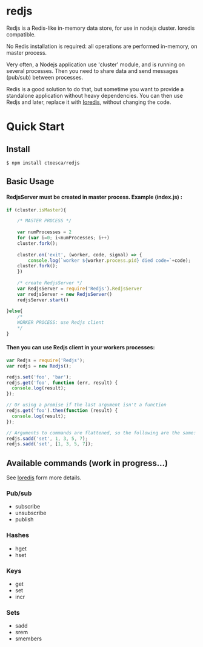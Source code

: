 # redjs
Redjs is a Redis-like in-memory data store, for use in nodejs cluster. Ioredis compatible.

No Redis installation is required: all operations are performed in-memory, on master process.

Very often, a Nodejs application use 'cluster' module, and is running on several processes. Then you need to share data and send messages (pub/sub) between processes.

Redis is a good solution to do that, but sometime you want to provide a standalone application without heavy dependencies. You can then use Redjs and later, replace it with [Ioredis](https://github.com/luin/ioredis), without changing the code.


# Quick Start

## Install
```shell
$ npm install ctoesca/redjs
```

## Basic Usage

#### RedjsServer must be created in master process. Example (index.js) :

```javascript
if (cluster.isMaster){

    /* MASTER PROCESS */
    
    var numProcesses = 2
    for (var i=0; i<numProcesses; i++)
	cluster.fork();
		
    cluster.on('exit', (worker, code, signal) => {
    	console.log(`worker ${worker.process.pid} died code=`+code);
	cluster.fork();
    })
    
    /* create RedjsServer */
    var RedjsServer = require('Redjs').RedjsServer		
    var redjsServer = new RedjsServer()
    redjsServer.start()
    
}else{
    /* 
    WORKER PROCESS: use Redjs client
    */				
}
```

#### Then you can use Redjs client in your workers processes:
  
```javascript
var Redjs = require('Redjs');
var redjs = new Redjs();

redjs.set('foo', 'bar');
redjs.get('foo', function (err, result) {
  console.log(result);
});

// Or using a promise if the last argument isn't a function
redjs.get('foo').then(function (result) {
  console.log(result);
});

// Arguments to commands are flattened, so the following are the same:
redjs.sadd('set', 1, 3, 5, 7);
redjs.sadd('set', [1, 3, 5, 7]);
```


## Available commands (work in progress...)

See [Ioredis](https://github.com/luin/ioredis) form more details.

### Pub/sub

- subscribe
- unsubscribe
- publish

### Hashes

- hget
- hset

### Keys

- get
- set
- incr

### Sets

- sadd
- srem
- smembers


